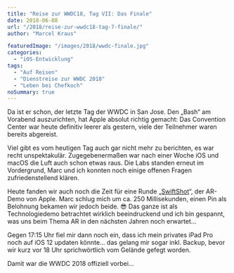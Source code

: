 ```yaml
---
title: "Reise zur WWDC18, Tag VII: Das Finale"
date: 2018-06-08
url: "/2018/reise-zur-wwdc18-tag-7-finale/"
author: "Marcel Kraus"

featuredImage: "/images/2018/wwdc-finale.jpg"
categories:
  - "iOS-Entwicklung"
tags:
  - "Auf Reisen"
  - "Dienstreise zur WWDC 2018"
  - "Leben bei Chefkoch"
noSummary: true
---
```


Da ist er schon, der letzte Tag der WWDC in San Jose. Den „Bash“ am Vorabend auszurichten, hat Apple absolut richtig gemacht: Das Convention Center war heute definitiv leerer als gestern, viele der Teilnehmer waren bereits abgereist.

Viel gibt es vom heutigen Tag auch gar nicht mehr zu berichten, es war recht unspektakulär. Zugegebenermaßen war nach einer Woche iOS und macOS die Luft auch schon etwas raus. Die Labs standen erneut im Vordergrund, Marc und ich konnten noch einige offenen Fragen zufriedenstellend klären.

Heute fanden wir auch noch die Zeit für eine Runde „[SwiftShot](https://developer.apple.com/documentation/arkit/swiftshot_creating_a_game_for_augmented_reality)“, der AR-Demo von Apple. Marc schlug mich um ca. 250 Millisekunden, einen Pin als Belohnung bekamen wir jedoch beide. 😎 Das ganze ist als Technologiedemo betrachtet wirklich beeindruckend und ich bin gespannt, was uns beim Thema AR in den nächsten Jahren noch erwartet…

Gegen 17:15 Uhr fiel mir dann noch ein, dass ich mein privates iPad Pro noch auf iOS 12 updaten könnte… das gelang mir sogar inkl. Backup, bevor wir kurz vor 18 Uhr sprichwörtlich vom Gelände gefegt worden.

Damit war die WWDC 2018 offiziell vorbei…
